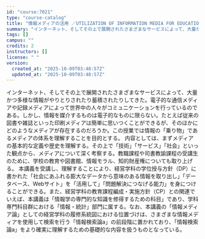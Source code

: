 ```yaml
---
id: "course:7021"
type: "course-catalog"
title: "情報メディアの活用 ／UTILIZATION OF INFORMATION MEDIA FOR EDUCATION"
summary: "インターネット、そしてその上で展開されたさまざまなサービスによって、大量かつ多様な情報がやりとりされたり蓄積されたりしてきた。電子的な通信メディアや記録メディアによって世界中の人々がコミュニケーションを行っているのである。しかし、情報を媒介…"
tags: []
campus: ""
credits: 2
instructors: []
license: " "
version:
  created_at: "2025-10-09T03:48:57Z"
  updated_at: "2025-10-09T03:48:57Z"
---
```


インターネット、そしてその上で展開されたさまざまなサービスによって、大量かつ多様な情報がやりとりされたり蓄積されたりしてきた。電子的な通信メディアや記録メディアによって世界中の人々がコミュニケーションを行っているのである。しかし、情報を媒介するものは電子的なものに限らない。たとえば従来の図書や雑誌といった印刷メディアは簡単に思いつくことができるが、そのほかにどのようなメディアが存在するのだろうか。この授業では情報の「乗り物」であるメディアの体系を理解することを目的とする。 内容としては、まずメディアの基本的な定義や歴史を理解する。その上で「技術」「サービス」「社会」といった観点から、メディアについて深く考察する。教職課程や司書教諭課程の受講生のために、学校の教育や図書館、情報モラル、知的財産権についても取り上げる。 本講義を受講し、理解することにより、経営学科の学位授与方針（DP）に書かれた「社会にあふれる膨大なデータから意味のある情報を取り出し」「データベース、Webサイト」を「活用して」「問題解決につなげる能力」を身につけることができる。また、経営学科の教育課程編成・実施方針（CP）との関連でいえば、本講義は「情報学の専門的な知識を修得するための科目」であり、学科専門科目群における「情報・統計」部門に属する。なお、本講義の「情報メディア論」としての経営学科の履修系統図における位置づけは、さまざまな情報メディアを使用して検索を行う「情報検索論a」の前段階に置かれており、「情報検索論a」をより確実に理解するための基礎的な内容を扱うものとなっている。
